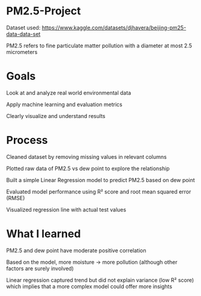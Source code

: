 # PM2.5-Project
Dataset used: https://www.kaggle.com/datasets/djhavera/beijing-pm25-data-data-set

PM2.5 refers to fine particulate matter pollution with a diameter at most 2.5 micrometers

# Goals
Look at and analyze real world environmental data

Apply machine learning and evaluation metrics

Clearly visualize and understand results

# Process
Cleaned dataset by removing missing values in relevant columns

Plotted raw data of PM2.5 vs dew point to explore the relationship

Built a simple Linear Regression model to predict PM2.5 based on dew point

Evaluated model performance using R² score and root mean squared error (RMSE)

Visualized regression line with actual test values

# What I learned
PM2.5 and dew point have moderate positive correlation

Based on the model, more moisture -> more pollution (although other factors are surely involved)

Linear regression captured trend but did not explain variance (low R² score) which implies that a more complex model could offer more insights
